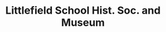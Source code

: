 ---
layout: repo
title: "Littlefield School Hist. Soc. and Museum"
id: 3507
permalink: repos/3507/
---